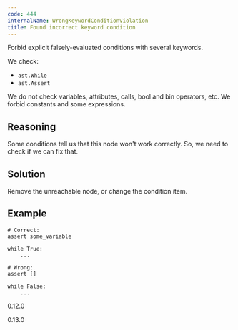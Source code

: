 ```yaml
---
code: 444
internalName: WrongKeywordConditionViolation
title: Found incorrect keyword condition
---
```


Forbid explicit falsely-evaluated conditions with several keywords.

We check:

  - `ast.While`
  - `ast.Assert`

We do not check variables, attributes, calls, bool and bin operators,
etc. We forbid constants and some expressions.

## Reasoning
Some conditions tell us that this node won't work correctly. So, we
need to check if we can fix that.

## Solution
Remove the unreachable node, or change the condition item.

## Example

    # Correct:
    assert some_variable
    
    while True:
        ...
    
    # Wrong:
    assert []
    
    while False:
        ...

<div class="versionadded">

0.12.0

</div>

<div class="versionchanged">

0.13.0

</div>